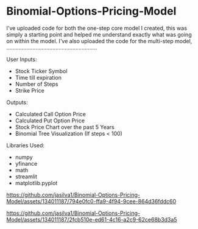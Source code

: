 # Binomial-Options-Pricing-Model

I've uploaded code for both the one-step core model I created, this was simply a starting point and helped me understand exactly what was going on within the model.
I've also uploaded the code for the multi-step model, ...........................................................

User Inputs:
- Stock Ticker Symbol
- Time till expiration
- Number of Steps
- Strike Price

Outputs:
- Calculated Call Option Price
- Calculated Put Option Price
- Stock Price Chart over the past 5 Years
- Binomial Tree Visualization (If steps < 100)

Libraries Used:
- numpy
- yfinance
- math
- streamlit
- matplotlib.pyplot

https://github.com/jasilva1/Binomial-Options-Pricing-Model/assets/134011187/794e0fc0-ffa9-4f94-9cee-864d36fddc60

https://github.com/jasilva1/Binomial-Options-Pricing-Model/assets/134011187/2fcb510e-ed61-4c16-a2c9-62ce68b3d3a5
